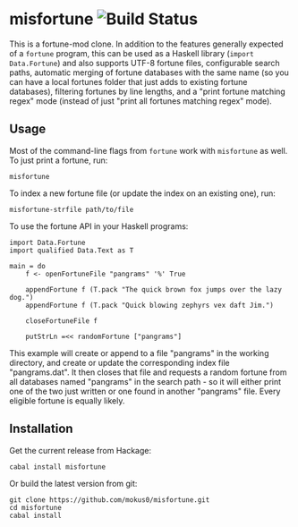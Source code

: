 misfortune ![Build Status](https://travis-ci.org/mokus0/misfortune.png)
===========

This is a fortune-mod clone.  In addition to the features generally expected of a `fortune` program, this can be used as a Haskell library (`import Data.Fortune`) and also supports UTF-8 fortune files, configurable search paths, automatic merging of fortune databases with the same name (so you can have a local fortunes folder that just adds to existing fortune databases), filtering fortunes by line lengths, and a "print fortune matching regex" mode (instead of just "print all fortunes matching regex" mode).

Usage
------

Most of the command-line flags from `fortune` work with `misfortune` as well.  To just print a fortune, run:

    misfortune

To index a new fortune file (or update the index on an existing one), run:

    misfortune-strfile path/to/file

To use the fortune API in your Haskell programs:

    import Data.Fortune
    import qualified Data.Text as T
    
    main = do
        f <- openFortuneFile "pangrams" '%' True
        
        appendFortune f (T.pack "The quick brown fox jumps over the lazy dog.")
        appendFortune f (T.pack "Quick blowing zephyrs vex daft Jim.")
        
        closeFortuneFile f
        
        putStrLn =<< randomFortune ["pangrams"]

This example will create or append to a file "pangrams" in the working directory, and create or update the corresponding index file "pangrams.dat".  It then closes that file and requests a random fortune from all databases named "pangrams" in the search path - so it will either print one of the two just written or one found in another "pangrams" file.  Every eligible fortune is equally likely.

Installation
-------------

Get the current release from Hackage:

    cabal install misfortune

Or build the latest version from git:

    git clone https://github.com/mokus0/misfortune.git
    cd misfortune
    cabal install


